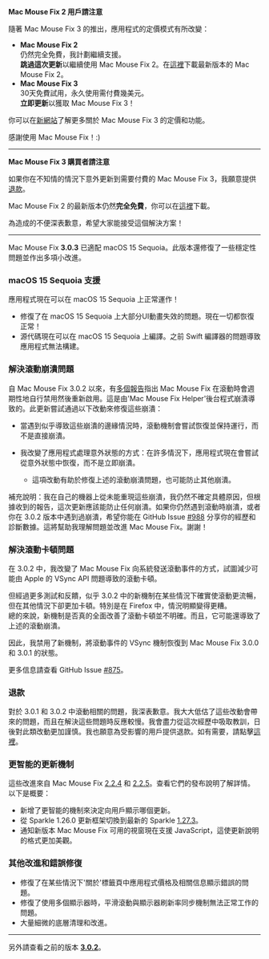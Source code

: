 **Mac Mouse Fix 2 用戶請注意**

隨著 Mac Mouse Fix 3 的推出，應用程式的定價模式有所改變：

- **Mac Mouse Fix 2**\
仍然完全免費，我計劃繼續支援。\
**跳過這次更新**以繼續使用 Mac Mouse Fix 2。在[這裡](https://redirect.macmousefix.com/?target=mmf2-latest)下載最新版本的 Mac Mouse Fix 2。
- **Mac Mouse Fix 3**\
30天免費試用，永久使用需付費幾美元。\
**立即更新**以獲取 Mac Mouse Fix 3！

你可以在[新網站](https://macmousefix.com/)了解更多關於 Mac Mouse Fix 3 的定價和功能。

感謝使用 Mac Mouse Fix！:)

---

**Mac Mouse Fix 3 購買者請注意**

如果你在不知情的情況下意外更新到需要付費的 Mac Mouse Fix 3，我願意提供[退款](https://redirect.macmousefix.com/?target=mmf-apply-for-refund)。

Mac Mouse Fix 2 的最新版本仍然**完全免費**，你可以在[這裡](https://redirect.macmousefix.com/?target=mmf2-latest)下載。

為造成的不便深表歉意，希望大家能接受這個解決方案！

---

Mac Mouse Fix **3.0.3** 已適配 macOS 15 Sequoia。此版本還修復了一些穩定性問題並作出多項小改進。

### macOS 15 Sequoia 支援

應用程式現在可以在 macOS 15 Sequoia 上正常運作！

- 修復了在 macOS 15 Sequoia 上大部分UI動畫失效的問題。現在一切都恢復正常！
- 源代碼現在可以在 macOS 15 Sequoia 上編譯。之前 Swift 編譯器的問題導致應用程式無法構建。

### 解決滾動崩潰問題

自 Mac Mouse Fix 3.0.2 以來，有[多個報告](https://github.com/noah-nuebling/mac-mouse-fix/issues/988)指出 Mac Mouse Fix 在滾動時會週期性地自行禁用然後重新啟用。這是由'Mac Mouse Fix Helper'後台程式崩潰導致的。此更新嘗試通過以下改動來修復這些崩潰：

- 當遇到似乎導致這些崩潰的邊緣情況時，滾動機制會嘗試恢復並保持運行，而不是直接崩潰。
- 我改變了應用程式處理意外狀態的方式：在許多情況下，應用程式現在會嘗試從意外狀態中恢復，而不是立即崩潰。
    
    - 這項改動有助於修復上述的滾動崩潰問題，也可能防止其他崩潰。

補充說明：我在自己的機器上從未能重現這些崩潰，我仍然不確定具體原因，但根據收到的報告，這次更新應該能防止任何崩潰。如果你仍然遇到滾動時崩潰，或者你在 3.0.2 版本中遇到過崩潰，希望你能在 GitHub Issue [#988](https://github.com/noah-nuebling/mac-mouse-fix/issues/988) 分享你的經歷和診斷數據。這將幫助我理解問題並改進 Mac Mouse Fix。謝謝！

### 解決滾動卡頓問題

在 3.0.2 中，我改變了 Mac Mouse Fix 向系統發送滾動事件的方式，試圖減少可能由 Apple 的 VSync API 問題導致的滾動卡頓。

但經過更多測試和反饋，似乎 3.0.2 中的新機制在某些情況下確實使滾動更流暢，但在其他情況下卻更加卡頓。特別是在 Firefox 中，情況明顯變得更糟。\
總的來說，新機制是否真的全面改善了滾動卡頓並不明確。而且，它可能還導致了上述的滾動崩潰。

因此，我禁用了新機制，將滾動事件的 VSync 機制恢復到 Mac Mouse Fix 3.0.0 和 3.0.1 的狀態。

更多信息請查看 GitHub Issue [#875](https://github.com/noah-nuebling/mac-mouse-fix/issues/875)。

### 退款

對於 3.0.1 和 3.0.2 中滾動相關的問題，我深表歉意。我大大低估了這些改動會帶來的問題，而且在解決這些問題時反應較慢。我會盡力從這次經歷中吸取教訓，日後對此類改動更加謹慎。我也願意為受影響的用戶提供退款。如有需要，請點擊[這裡](https://redirect.macmousefix.com/?target=mmf-apply-for-refund)。

### 更智能的更新機制

這些改進來自 Mac Mouse Fix [2.2.4](https://github.com/noah-nuebling/mac-mouse-fix/releases/tag/2.2.4) 和 [2.2.5](https://github.com/noah-nuebling/mac-mouse-fix/releases/tag/2.2.5)。查看它們的發布說明了解詳情。以下是概要：

- 新增了更智能的機制來決定向用戶顯示哪個更新。
- 從 Sparkle 1.26.0 更新框架切換到最新的 Sparkle [1.27.3](https://github.com/sparkle-project/Sparkle/releases/tag/1.27.3)。
- 通知新版本 Mac Mouse Fix 可用的視窗現在支援 JavaScript，這使更新說明的格式更加美觀。

### 其他改進和錯誤修復

- 修復了在某些情況下'關於'標籤頁中應用程式價格及相關信息顯示錯誤的問題。
- 修復了使用多個顯示器時，平滑滾動與顯示器刷新率同步機制無法正常工作的問題。
- 大量細微的底層清理和改進。

---

另外請查看之前的版本 [**3.0.2**](https://github.com/noah-nuebling/mac-mouse-fix/releases/tag/3.0.2)。